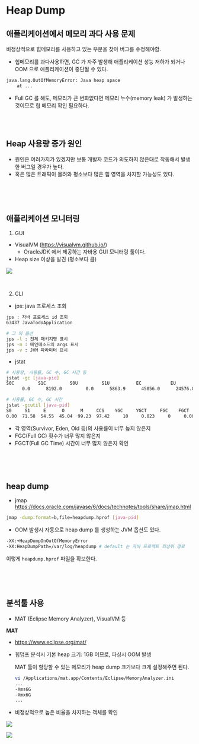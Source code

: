 # Heap Dump



## 애플리케이션에서 메모리 과다 사용 문제

비정상적으로 힙메모리를 사용하고 있는 부분을 찾아 버그를 수정해야함.

- 힙메모리를 과다사용하면, GC 가 자주 발생해 애플리케이션 성능 저하가 되거나 OOM 으로 애플리케이션이 중단될 수 있다.

```bash
java.lang.OutOfMemoryError: Java heap space
	at ...
```

- Full GC 를 해도, 메모리가 큰 변화없다면 메모리 누수(memory leak) 가 발생하는 것이므로 힙 메모리 확인 필요하다.

<br />

<br />

## Heap 사용량 증가 원인

- 원인은 여러가지가 있겠지만 보통 개발자 코드가 의도하지 않은대로 작동해서 발생한 버그일 경우가 높다. 
- 혹은 많은 트래픽이 몰려와 평소보다 많은 힙 영역을 차지할 가능성도 있다.

<br />

<br />

<br />

## 애플리케이션 모니터링

1. GUI

- VisualVM (https://visualvm.github.io/)
  - OracleJDK 에서 제공하는 자바용 GUI 모니터링 툴이다.
- Heap size 이상을 발견 (평소보다 큼)

![](https://visualvm.github.io/images/visualvm_screenshot_20.png)

<br />

2. CLI

- jps: java 프로세스 조회

```bash
jps : 자바 프로세스 id 조회
63437 JavaTodoApplication

# 그 외 옵션
jps -l : 전체 패키지명 표시
jps -m : 메인메소드의 args 표시
jps -v : JVM 파라미터 표시
```

- jstat

```bash
# 사용량, 사용률, GC 수, GC 시간 등
jstat -gc [java-pid]
S0C         S1C         S0U         S1U          EC           EU           OC           OU          MC         MU       CCSC      CCSU     YGC     YGCT     FGC    FGCT     CGC    CGCT       GCT
      0.0      8192.0         0.0      5863.9      45056.0      24576.0      57344.0      25828.0    58688.0    58235.8    8512.0    8292.2     10     0.023     0     0.000     6     0.003     0.026

# 사용률, GC 수, GC 시간
jstat -gcutil [java-pid]
S0     S1     E      O      M     CCS    YGC     YGCT     FGC    FGCT     CGC    CGCT       GCT
0.00  71.58  54.55  45.04  99.23  97.42     10     0.023     0     0.000     6     0.003     0.026
```

- 각 영역(Survivor, Eden, Old 등)의 사용률이 너무 높지 않은지
- FGC(Full GC) 횟수가 너무 많지 않은지
- FGCT(Full GC Time) 시간이 너무 많지 않은지 확인

<br />

<br />

<br />

## heap dump

- jmap https://docs.oracle.com/javase/6/docs/technotes/tools/share/jmap.html

```bash
jmap -dump:format=b,file=heapdump.hprof [java-pid]
```

- OOM 발생시 자동으로 heap dump 를 생성하는 JVM 옵션도 있다.

```bash
-XX:+HeapDumpOnOutOfMemoryError
-XX:HeapDumpPath=/var/log/heapdump # default 는 자바 프로젝트 최상위 경로
```

이렇게 `heapdump.hprof` 파일을 확보한다.

<br />

<br />

<br />

## 분석툴 사용

- MAT (Eclipse Memory Analyzer), VisualVM 등

**MAT**

- https://www.eclipse.org/mat/

- 힙덤프 분석시 기본 heap 크기: 1GB 이므로, 파싱시 OOM 발생

  MAT 툴이 할당할 수 있는 메모리가 heap dump 크기보다 크게 설정해주면 된다.

  ```bash
  vi /Applications/mat.app/Contents/Eclipse/MemoryAnalyzer.ini
  ...
  -Xms6G
  -Xmx6G
  ...
  ```

- 비정상적으로 높은 비율을 차지하는 객체를 확인

![](https://www.eclipse.org/mat/about/overview.png)

![](https://www.eclipse.org/mat/about/histogram.png)

<br />

<br />

<br />

<br />

